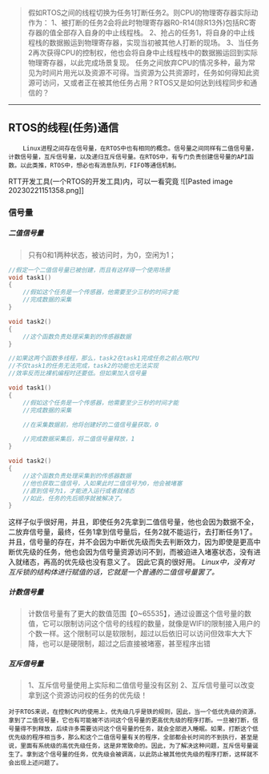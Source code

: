 
>假如RTOS之间的线程切换为任务1打断任务2。则CPU的物理寄存器实际动作为：
>		1、被打断的任务2会将此时物理寄存器R0-R14(除R13外)包括RC寄存器的值全部存入自身的中止线程栈。
>		2、抢占的任务1，将自身的中止线程栈的数据搬运到物理寄存器，实现当初被其他人打断的现场。
>		3、当任务2再次获得CPU的控制权，他也会将自身中止线程栈中的数据搬运回到实际物理寄存器，以此完成场景复现。
>任务之间放弃CPU的情况多种，最为常见为时间片用光以及资源不可得。当资源为公共资源时，任务如何得知此资源可访问，又或者正在被其他任务占用？RTOS又是如何达到线程同步和通信的？

---
## RTOS的线程(任务)通信
		Linux进程之间存在信号量，在RTOS中也有相同的概念。信号量之间同样有二值信号量，计数信号量，互斥信号量，以及递归互斥信号量。在RTOS中，有专门负责创建信号量的API函数。以此类推，RTOS中，想必也有消息队列，FIFO等通信机制。

RTT开发工具(一个RTOS的开发工具)内，可以一看究竟
![[Pasted image 20230221151358.png]]


### 信号量
##### 二值信号量
>只有0和1两种状态，被访问时，为0，空闲为1；

```C
//假定一个二值信号量已被创建，而且有这样得一个使用场景
void task1()
{
	//假如这个任务是一个传感器，他需要至少三秒的时间才能
	//完成数据的采集
}

void task2()
{
	//这个函数负责处理采集到的传感器数据
}

//如果这两个函数多线程，那么，task2在task1完成任务之前占用CPU
//不仅task1的任务无法完成，task2的功能也无法实现
//效率反而比裸机编程时还要低。但如果加入信号量

void task1()
{
	//假如这个任务是一个传感器，他需要至少三秒的时间才能
	//完成数据的采集

	//在采集数据前，他将创建好的二值信号量获取，0

	//完成数据采集后，将二值信号量释放，1
}

void task2()
{
	//这个函数负责处理采集到的传感器数据
	//他也获取二值信号，入如果此时二值信号为0，他会被堵塞
	//直到信号为1，才能进入运行或者就绪态
	//如此，任务的先后顺序就被解决了。
}

```

这样子似乎很好用，并且，即使任务2先拿到二值信号量，他也会因为数据不全，二放弃信号量，最终，任务1拿到信号量后，任务2就不能运行，去打断任务1了。
并且，信号量的存在，并不会因为中断优先级而失去判断效力，因为即使是更高中断优先级的任务，他也会因为信号量资源访问不到，而被迫进入堵塞状态，没有进入就绪态，再高的优先级也没有意义了。
因此它真的很好用。
_Linux中，没有对互斥锁的结构体进行赋值的话，它就是一个普通的二值信号量罢了。_


##### 计数信号量
>计数信号量有了更大的数值范围【0~65535】，通过设置这个信号量的数值，它可以限制访问这个信号的线程的数量，就像是WIFI的限制接入用户的个数一样。这个限制可以是软限制，超过以后依旧可以访问但效率大大下降，也可以是硬限制，超过之后直接被堵塞，甚至程序出错


##### 互斥信号量
>1、互斥信号量使用上实际和二值信号量没有区别
>2、互斥信号量可以改变拿到这个资源访问权的任务的优先级！

	对于RTOS来说，在控制CPU的使用上，优先级几乎是铁的规则，因此，当一个低优先级的资源，拿到了二值信号量，它也有可能被不访问这个信号量的更高优先级的程序打断。一旦被打断，信号量得不到释放，后续许多需要访问这个信号量的任务，就会全部进入睡眠。如果，打断这个低优先级的程序相当多，那么和这个二值信号量有关的程序，全部都会长时间的不到执行，甚至是说，里面有系统级的高优先级任务，这是非常致命的。因此，为了解决这种问题，互斥信号量诞生了。拿到这个信号量的任务，优先级会被调高，以此防止被其他优先级的程序打断，这样就不会出现上述问题了。


